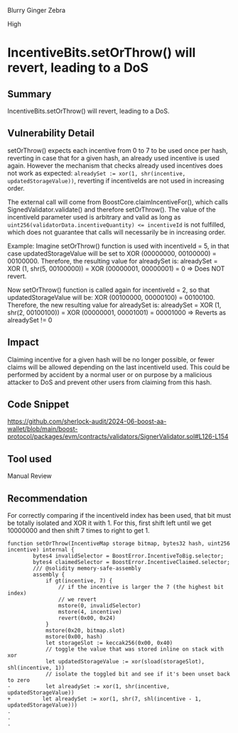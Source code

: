 Blurry Ginger Zebra

High

# IncentiveBits.setOrThrow() will revert, leading to a DoS

## Summary
IncentiveBits.setOrThrow() will revert, leading to a DoS.

## Vulnerability Detail
setOrThrow() expects each incentive from 0 to 7 to be used once per hash, reverting in case that for a given hash, an already used incentive is used again. However the mechanism that checks already used incentives does not work as expected: ```alreadySet := xor(1, shr(incentive, updatedStorageValue))```, reverting if incentiveIds are not used in increasing order. 

The external call will come from BoostCore.claimIncentiveFor(), which calls SignedValidator.validate() and therefore setOrThrow(). The value of the incentiveId parameter used is arbitrary and valid as long as ```uint256(validatorData.incentiveQuantity) <= incentiveId``` is not fulfilled, which does not guarantee that calls will necessarily be in increasing order.

Example: Imagine setOrThrow() function is used with incentiveId = 5, in that case updatedStorageValue will be set to XOR (00000000, 00100000) = 00100000. Therefore, the resulting value for alreadySet is:
alreadySet = XOR (1, shr(5, 00100000)) = XOR (00000001, 00000001) = 0 => Does NOT revert.

Now setOrThrow() function is called again for incentiveId = 2, so that updatedStorageValue will be:
XOR (00100000, 00000100) = 00100100. Therefore, the new resulting value for alreadySet is:
alreadySet = XOR (1, shr(2, 00100100)) = XOR (00000001, 00001001) = 00001000 => Reverts as alreadySet != 0

## Impact
Claiming incentive for a given hash will be no longer possible, or fewer claims will be allowed depending on the last incentiveId used. This could be performed by accident by a normal user or on purpose by a malicious attacker to DoS and prevent other users from claiming from this hash.

## Code Snippet
https://github.com/sherlock-audit/2024-06-boost-aa-wallet/blob/main/boost-protocol/packages/evm/contracts/validators/SignerValidator.sol#L126-L154

## Tool used
Manual Review

## Recommendation
For correctly comparing if the incentiveId index has been used, that bit must be totally isolated and XOR it with 1. For this, first shift left until we get 10000000 and then shift 7 times to right to get 1.

```solidity
function setOrThrow(IncentiveMap storage bitmap, bytes32 hash, uint256 incentive) internal {
        bytes4 invalidSelector = BoostError.IncentiveToBig.selector;
        bytes4 claimedSelector = BoostError.IncentiveClaimed.selector;
        /// @solidity memory-safe-assembly
        assembly {
            if gt(incentive, 7) {
                // if the incentive is larger the 7 (the highest bit index)
                // we revert
                mstore(0, invalidSelector)
                mstore(4, incentive)
                revert(0x00, 0x24)
            }
            mstore(0x20, bitmap.slot)
            mstore(0x00, hash)
            let storageSlot := keccak256(0x00, 0x40)
            // toggle the value that was stored inline on stack with xor
            let updatedStorageValue := xor(sload(storageSlot), shl(incentive, 1))
            // isolate the toggled bit and see if it's been unset back to zero
-           let alreadySet := xor(1, shr(incentive, updatedStorageValue))
+          let alreadySet := xor(1, shr(7, shl(incentive - 1, updatedStorageValue)))
.
.
.
```